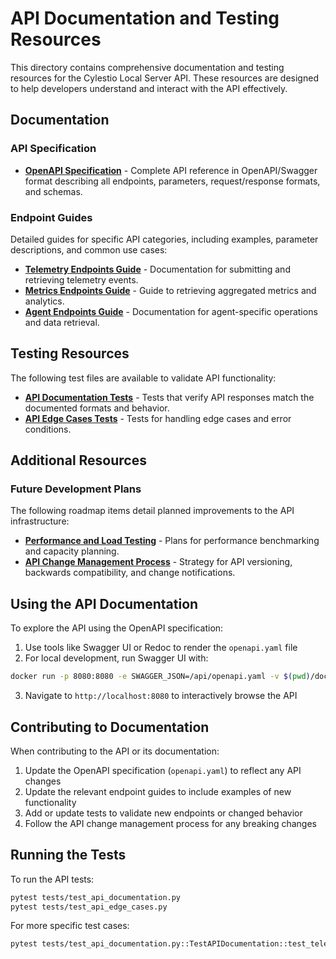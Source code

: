 # API Documentation and Testing Resources

This directory contains comprehensive documentation and testing resources for the Cylestio Local Server API. These resources are designed to help developers understand and interact with the API effectively.

## Documentation

### API Specification

- [**OpenAPI Specification**](./openapi.yaml) - Complete API reference in OpenAPI/Swagger format describing all endpoints, parameters, request/response formats, and schemas.

### Endpoint Guides

Detailed guides for specific API categories, including examples, parameter descriptions, and common use cases:

- [**Telemetry Endpoints Guide**](./telemetry-endpoints-guide.md) - Documentation for submitting and retrieving telemetry events.
- [**Metrics Endpoints Guide**](./metrics-endpoints-guide.md) - Guide to retrieving aggregated metrics and analytics.
- [**Agent Endpoints Guide**](./agent-endpoints-guide.md) - Documentation for agent-specific operations and data retrieval.

## Testing Resources

The following test files are available to validate API functionality:

- [**API Documentation Tests**](../../tests/test_api_documentation.py) - Tests that verify API responses match the documented formats and behavior.
- [**API Edge Cases Tests**](../../tests/test_api_edge_cases.py) - Tests for handling edge cases and error conditions.

## Additional Resources

### Future Development Plans

The following roadmap items detail planned improvements to the API infrastructure:

- [**Performance and Load Testing**](../../tasks/06-01-ROADMAP-ITEMS.md#performance-and-load-testing-for-apis) - Plans for performance benchmarking and capacity planning.
- [**API Change Management Process**](../../tasks/06-01-ROADMAP-ITEMS.md#api-change-management-process) - Strategy for API versioning, backwards compatibility, and change notifications.

## Using the API Documentation

To explore the API using the OpenAPI specification:

1. Use tools like Swagger UI or Redoc to render the `openapi.yaml` file
2. For local development, run Swagger UI with:

```bash
docker run -p 8080:8080 -e SWAGGER_JSON=/api/openapi.yaml -v $(pwd)/docs/api:/api swaggerapi/swagger-ui
```

3. Navigate to `http://localhost:8080` to interactively browse the API

## Contributing to Documentation

When contributing to the API or its documentation:

1. Update the OpenAPI specification (`openapi.yaml`) to reflect any API changes
2. Update the relevant endpoint guides to include examples of new functionality
3. Add or update tests to validate new endpoints or changed behavior
4. Follow the API change management process for any breaking changes

## Running the Tests

To run the API tests:

```bash
pytest tests/test_api_documentation.py
pytest tests/test_api_edge_cases.py
```

For more specific test cases:

```bash
pytest tests/test_api_documentation.py::TestAPIDocumentation::test_telemetry_endpoint_validation
``` 